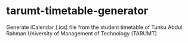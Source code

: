 # tarumt-timetable-generator
Generate iCalendar (.ics) file from the student timetable of Tunku Abdul Rahman University of Management of Technology (TARUMT)
